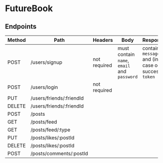 # FutureBook

## Endpoints

| Method | Path | Headers | Body | Response |
| ------ | ---- | ------- | ---- | -------- |
| POST | /users/signup | not required | must contain `name`, `email` and `password` | contains `message` and (in case od success) `token` |
| POST | /users/login | not required |
| PUT | /users/friends/:friendId |
| DELETE | /users/friends/:friendId | 
| POST | /posts |
| GET | /posts/feed |
| GET | /posts/feed/:type |
| PUT | /posts/likes/:postId |
| DELETE | /posts/likes/:postId |
| POST | /posts/comments/:postId |
